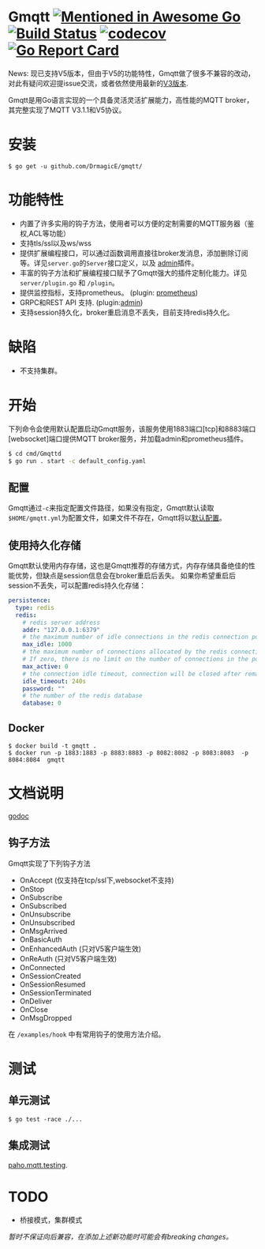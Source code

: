 # Gmqtt [![Mentioned in Awesome Go](https://awesome.re/mentioned-badge.svg)](https://github.com/avelino/awesome-go) [![Build Status](https://travis-ci.org/DrmagicE/Gmqtt.svg?branch=master)](https://travis-ci.org/DrmagicE/Gmqtt) [![codecov](https://codecov.io/gh/DrmagicE/Gmqtt/branch/master/graph/badge.svg)](https://codecov.io/gh/DrmagicE/Gmqtt) [![Go Report Card](https://goreportcard.com/badge/github.com/DrmagicE/Gmqtt)](https://goreportcard.com/report/github.com/DrmagicE/Gmqtt)

News: 现已支持V5版本，但由于V5的功能特性，Gmqtt做了很多不兼容的改动，对此有疑问欢迎提issue交流，或者依然使用最新的[V3版本](https://github.com/DrmagicE/gmqtt/tree/v0.1.4).

Gmqtt是用Go语言实现的一个具备灵活灵活扩展能力，高性能的MQTT broker，其完整实现了MQTT V3.1.1和V5协议。

# 安装
```$ go get -u github.com/DrmagicE/gmqtt/```

# 功能特性
* 内置了许多实用的钩子方法，使用者可以方便的定制需要的MQTT服务器（鉴权,ACL等功能）
* 支持tls/ssl以及ws/wss
* 提供扩展编程接口，可以通过函数调用直接往broker发消息，添加删除订阅等。详见`server.go`的`Server`接口定义，以及 [admin](https://github.com/DrmagicE/Gmqtt/blob/master/plugin/admin/READEME.md)插件。
* 丰富的钩子方法和扩展编程接口赋予了Gmqtt强大的插件定制化能力。详见`server/plugin.go` 和 `/plugin`。
* 提供监控指标，支持prometheus。 (plugin: [prometheus](https://github.com/DrmagicE/Gmqtt/blob/master/plugin/prometheus/READEME.md))
* GRPC和REST API 支持. (plugin:[admin](https://github.com/DrmagicE/Gmqtt/blob/master/plugin/admin/READEME.md))
* 支持session持久化，broker重启消息不丢失，目前支持redis持久化。

# 缺陷
* 不支持集群。

# 开始

下列命令会使用默认配置启动Gmqtt服务，该服务使用1883端口[tcp]和8883端口[websocket]端口提供MQTT broker服务，并加载admin和prometheus插件。
```bash
$ cd cmd/Gmqttd
$ go run . start -c default_config.yaml
```

## 配置
Gmqtt通过`-c`来指定配置文件路径，如果没有指定，Gmqtt默认读取`$HOME/gmqtt.yml`为配置文件，如果文件不存在，Gmqtt将以[默认配置](https://github.com/DrmagicE/Gmqtt/blob/master/cmd/Gmqttd/default_config.yml)。

## 使用持久化存储
Gmqtt默认使用内存存储，这也是Gmqtt推荐的存储方式，内存存储具备绝佳的性能优势，但缺点是session信息会在broker重启后丢失。
如果你希望重启后session不丢失，可以配置redis持久化存储：
```yaml
persistence:
  type: redis  
  redis:
    # redis server address
    addr: "127.0.0.1:6379"
    # the maximum number of idle connections in the redis connection pool
    max_idle: 1000
    # the maximum number of connections allocated by the redis connection pool at a given time.
    # If zero, there is no limit on the number of connections in the pool.
    max_active: 0
    # the connection idle timeout, connection will be closed after remaining idle for this duration. If the value is zero, then idle connections are not closed
    idle_timeout: 240s
    password: ""
    # the number of the redis database
    database: 0
```

## Docker
```
$ docker build -t gmqtt .
$ docker run -p 1883:1883 -p 8883:8883 -p 8082:8082 -p 8083:8083  -p 8084:8084  gmqtt
```

# 文档说明
[godoc](https://www.godoc.org/github.com/DrmagicE/gmqtt)
## 钩子方法
Gmqtt实现了下列钩子方法
* OnAccept  (仅支持在tcp/ssl下,websocket不支持)
* OnStop
* OnSubscribe
* OnSubscribed
* OnUnsubscribe
* OnUnsubscribed
* OnMsgArrived
* OnBasicAuth
* OnEnhancedAuth (只对V5客户端生效)
* OnReAuth (只对V5客户端生效)
* OnConnected
* OnSessionCreated
* OnSessionResumed
* OnSessionTerminated
* OnDeliver
* OnClose
* OnMsgDropped

在 `/examples/hook` 中有常用钩子的使用方法介绍。


# 测试
## 单元测试
```
$ go test -race ./...  
```

## 集成测试
[paho.mqtt.testing](https://github.com/eclipse/paho.mqtt.testing).


# TODO
* 桥接模式，集群模式

*暂时不保证向后兼容，在添加上述新功能时可能会有breaking changes。*
